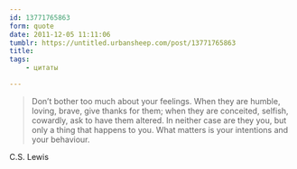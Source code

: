 ```yaml
---
id: 13771765863
form: quote
date: 2011-12-05 11:11:06
tumblr: https://untitled.urbansheep.com/post/13771765863
title: 
tags:
    - цитаты

---
```


<blockquote>
Don’t bother too much about your feelings. When they are humble, loving, brave, give thanks for them; when they are conceited, selfish, cowardly, ask to have them altered. In neither case are they you, but only a thing that happens to you. What matters is your intentions and your behaviour.
</blockquote>

C.S. Lewis
